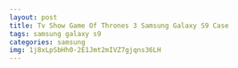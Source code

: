 ```yaml
---
layout: post
title: Tv Show Game Of Thrones 3 Samsung Galaxy S9 Case
tags: samsung galaxy s9
categories: samsung
img: 1j8xLpSbHh0-2E1Jmt2mIVZ7gjqns36LH
---
```

